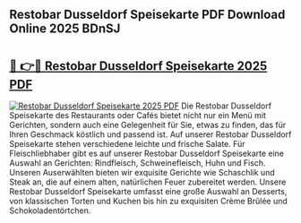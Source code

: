 ## Restobar Dusseldorf Speisekarte PDF Download Online 2025 BDnSJ

# <h2><a href="http://gcaenm.nevu.top/?p=Restobar+Dusseldorf+Speisekarte">🔗 👉🔴 Restobar Dusseldorf Speisekarte 2025 PDF</a></h2>

[![Restobar Dusseldorf Speisekarte 2025 PDF](https://i.imgur.com/dBaPXMq.png)](http://gcaenm.nevu.top/?p=Restobar+Dusseldorf+Speisekarte)
Die Restobar Dusseldorf Speisekarte des Restaurants oder Cafés bietet nicht nur ein Menü mit Gerichten, sondern auch eine Gelegenheit für Sie, etwas zu finden, das für Ihren Geschmack köstlich und passend ist. Auf unserer Restobar Dusseldorf Speisekarte stehen verschiedene leichte und frische Salate. Für Fleischliebhaber gibt es auf unserer Restobar Dusseldorf Speisekarte eine Auswahl an Gerichten: Rindfleisch, Schweinefleisch, Huhn und Fisch. Unseren Auserwählten bieten wir exquisite Gerichte wie Schaschlik und Steak an, die auf einem alten, natürlichen Feuer zubereitet werden. Unsere Restobar Dusseldorf Speisekarte umfasst eine große Auswahl an Desserts, von klassischen Torten und Kuchen bis hin zu exquisiten Crème Brûlée und Schokoladentörtchen.
